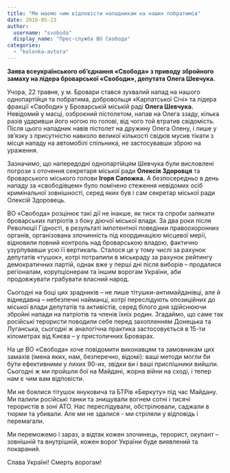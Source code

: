 ```yaml
---
title: "Ми маємо чим відповісти нападникам на наших побратимів"
date: 2016-05-23
author: 
  username: "svoboda"
  display_name: "Прес-служба ВО Свобода"
categories: 
  - "kolonka-avtora"
---
```


**Заява всеукраїнського об’єднання «Свобода» з приводу збройного замаху на лідера броварської «Свободи», депутата Олега Шевчука.**

Учора, 22 травня, у м. Бровари стався зухвалий напад на нашого однопартійця та побратима, добровольця «Карпатської Січі» та лідера фракції «Свободи» у Броварській міській раді **Олега Шевчука.** Невідомий у масці, озброєний пістолетом, напав на Олега ззаду, кілька разів ударивши його ногою по голові, від чого той втратив свідомість. Після цього нападник навів пістолет на дружину Олега Олену, і лише у зв’язку з присутністю навколо великої кількості свідків мусив тікати з місця нападу на автомобілі спільника, не застосувавши зброю на ураження.

Зазначимо, що напередодні однопартійцям Шевчука були висловлені погрози з оточення секретаря міської ради **Олексія Здоровця** та броварського міського голови **Ігоря Сапожка.** А безпосередньо в день нападу за «свободівцем» було помічено стеження невідомих осіб кримінальної зовнішності, серед яких був і сам секретар міської ради Олексій Здоровець.

ВО «Свобода» розцінює такі дії не інакше, як тиск та спроби залякати броварських патріотів з боку діючої міської влади. За два роки після Революції Гідності, в результаті імпотентної поведінки правоохоронних органів, організована злочинність під координацією місцевої мерії, відновили повний контроль над броварською владою, фактично узурпувавши усю її вертикаль. Сталося це у тому числі за рахунок депутатів «тушок», котрі потрапили в міськраду за рахунок рейтингу демократичних партій, однак вже у перші дні після виборів – продалися регіоналам, корупціонерам та іншим ворогам України, аби продовжувати грабувати власний народ.

Сьогодні на боці цих зрадників – не лише тітушки-антимайданівці, але й віднедавна – небезпечні найманці, котрі переслідують опозиційних до міської влади депутатів та активістів, серед білого дня здійснюючи збройні напади на патріотів та членів їхніх родин. Згадаймо, що саме так російські терористи поводили себе перед захопленням Донецька та Луганська, сьогодні ж аналогічна практика застосовується в 15-ти кілометрах від Києва – у пристоличних Броварах.

На це ВО «Свобода» хоче повідомити виконавцям та замовникам цих замахів (імена яких, нам, безперечно, відомі): ваші методи могли би бути ефективними у лихих 90-их, звідки ви і ваші приспішники вийшли. Сьогодні ж ми пройшли бої на Майдані, жорна війни на сході, і тепер нам є чим вам відповісти.

Ми не боялися тітушок януковича та БТРів «Беркуту» під час Майдану. Ми палили російські танки та знищували вогнем сотні і тисячі терористів в зоні АТО. Нас переслідували, обстрілювали, саджали в тюрми та убивали. Але ми не здалися - ми стріляли у відповідь і перемагали.

Ми переможемо і зараз, а відтак кожен злочинець, терорист, окупант – зовнішній та внутрішній, кожен ворог України буде виявлений та покараний.

Слава Україні! Смерть ворогам!
